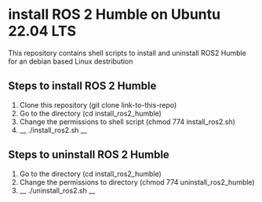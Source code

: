 # install ROS 2 Humble on Ubuntu 22.04 LTS
This repository contains shell scripts to install and uninstall ROS2 Humble for an debian based Linux destribution

## Steps to install ROS 2 Humble
1. Clone this repository (git clone link-to-this-repo)
2. Go to the directory (cd install_ros2_humble) 
3. Change the permissions to shell script (chmod 774 install_ros2.sh)
4. __ ./install_ros2.sh __


## Steps to uninstall ROS 2 Humble 
1. Go to the directory (cd install_ros2_humble)
2. Change the permissions to directory (chmod 774 uninstall_ros2_humble)
3. __ ./uninstall_ros2.sh __

